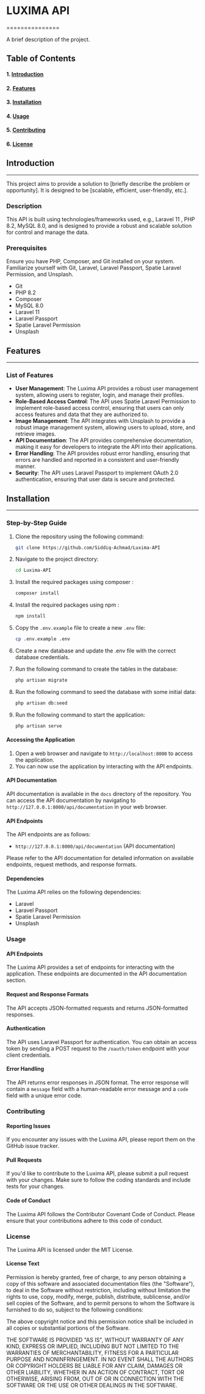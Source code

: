 # LUXIMA API

===============

A brief description of the project.

## Table of Contents

#### 1. [Introduction](#introduction)

#### 2. [Features](#features)

#### 3. [Installation](#installation)

#### 4. [Usage](#usage)

#### 5. [Contributing](#contributing)

#### 6. [License](#license)

## Introduction

---

This project aims to provide a solution to [briefly describe the problem or opportunity]. It is designed to be [scalable, efficient, user-friendly, etc.].

### Description

This API is built using technologies/frameworks used, e.g., Laravel 11 , PHP 8.2, MySQL 8.0, and is designed to provide a robust and scalable solution for control and manage the data.

### Prerequisites

Ensure you have PHP, Composer, and Git installed on your system.
Familiarize yourself with Git, Laravel, Laravel Passport, Spatie Laravel Permission, and Unsplash.

-   Git
-   PHP 8.2
-   Composer
-   MySQL 8.0
-   Laravel 11
-   Laravel Passport
-   Spatie Laravel Permission
-   Unsplash

## Features

---

### List of Features

-   **User Management**: The Luxima API provides a robust user management system, allowing users to register, login, and manage their profiles.
-   **Role-Based Access Control**: The API uses Spatie Laravel Permission to implement role-based access control, ensuring that users can only access features and data that they are authorized to.
-   **Image Management**: The API integrates with Unsplash to provide a robust image management system, allowing users to upload, store, and retrieve images.
-   **API Documentation**: The API provides comprehensive documentation, making it easy for developers to integrate the API into their applications.
-   **Error Handling**: The API provides robust error handling, ensuring that errors are handled and reported in a consistent and user-friendly manner.
-   **Security**: The API uses Laravel Passport to implement OAuth 2.0 authentication, ensuring that user data is secure and protected.

## Installation

---

### Step-by-Step Guide

1. Clone the repository using the following command:
    ```bash
    git clone https://github.com/Siddiq-Achmad/Luxima-API
    ```
2. Navigate to the project directory:
    ```bash
    cd Luxima-API
    ```
3. Install the required packages using composer :
    ```bash
    composer install
    ```
4. Install the required packages using npm :
    ```bash
    npm install
    ```
5. Copy the `.env.example` file to create a new `.env` file:

    ```bash
    cp .env.example .env
    ```

6. Create a new database and update the .env file with the correct database credentials.
7. Run the following command to create the tables in the database:
    ```bash
    php artisan migrate
    ```
8. Run the following command to seed the database with some initial data:
    ```bash
    php artisan db:seed
    ```
9. Run the following command to start the application:
    ```bash
    php artisan serve
    ```

#### Accessing the Application

1.  Open a web browser and navigate to `http://localhost:8000` to access the application.
2.  You can now use the application by interacting with the API endpoints.

#### API Documentation

API documentation is available in the `docs` directory of the repository. You can access the API documentation by navigating to `http://127.0.0.1:8000/api/documentation` in your web browser.

#### API Endpoints

The API endpoints are as follows:

-   `http://127.0.0.1:8000/api/documentation` (API documentation)

Please refer to the API documentation for detailed information on available endpoints, request methods, and response formats.

#### Dependencies

The Luxima API relies on the following dependencies:

-   Laravel
-   Laravel Passport
-   Spatie Laravel Permission
-   Unsplash

### Usage

#### API Endpoints

The Luxima API provides a set of endpoints for interacting with the application. These endpoints are documented in the API documentation section.

#### Request and Response Formats

The API accepts JSON-formatted requests and returns JSON-formatted responses.

#### Authentication

The API uses Laravel Passport for authentication. You can obtain an access token by sending a POST request to the `/oauth/token` endpoint with your client credentials.

#### Error Handling

The API returns error responses in JSON format. The error response will contain a `message` field with a human-readable error message and a `code` field with a unique error code.

### Contributing

#### Reporting Issues

If you encounter any issues with the Luxima API, please report them on the GitHub issue tracker.

#### Pull Requests

If you'd like to contribute to the Luxima API, please submit a pull request with your changes. Make sure to follow the coding standards and include tests for your changes.

#### Code of Conduct

The Luxima API follows the Contributor Covenant Code of Conduct. Please ensure that your contributions adhere to this code of conduct.

### License

The Luxima API is licensed under the MIT License.

#### License Text

Permission is hereby granted, free of charge, to any person obtaining a copy of this software and associated documentation files (the "Software"), to deal in the Software without restriction, including without limitation the rights to use, copy, modify, merge, publish, distribute, sublicense, and/or sell copies of the Software, and to permit persons to whom the Software is furnished to do so, subject to the following conditions:

The above copyright notice and this permission notice shall be included in all copies or substantial portions of the Software.

THE SOFTWARE IS PROVIDED "AS IS", WITHOUT WARRANTY OF ANY KIND, EXPRESS OR IMPLIED, INCLUDING BUT NOT LIMITED TO THE WARRANTIES OF MERCHANTABILITY, FITNESS FOR A PARTICULAR PURPOSE AND NONINFRINGEMENT. IN NO EVENT SHALL THE AUTHORS OR COPYRIGHT HOLDERS BE LIABLE FOR ANY CLAIM, DAMAGES OR OTHER LIABILITY, WHETHER IN AN ACTION OF CONTRACT, TORT OR OTHERWISE, ARISING FROM, OUT OF OR IN CONNECTION WITH THE SOFTWARE OR THE USE OR OTHER DEALINGS IN THE SOFTWARE.
